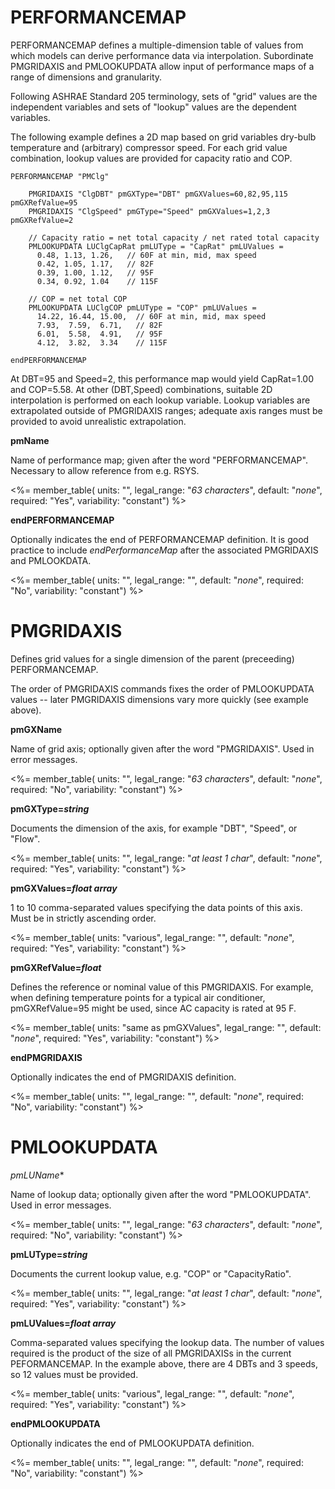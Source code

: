 # PERFORMANCEMAP

PERFORMANCEMAP defines a multiple-dimension table of values from which models can derive performance data via interpolation.  Subordinate PMGRIDAXIS and PMLOOKUPDATA allow input of performance maps of a range of dimensions and granularity.

Following ASHRAE Standard 205 terminology, sets of "grid" values are the independent variables and sets of "lookup" values are the dependent variables.

The following example defines a 2D map based on grid variables dry-bulb temperature and (arbitrary) compressor speed.  For each grid value combination, lookup values are provided for capacity ratio and COP.

    PERFORMANCEMAP "PMClg"

        PMGRIDAXIS "ClgDBT" pmGXType="DBT" pmGXValues=60,82,95,115 pmGXRefValue=95
        PMGRIDAXIS "ClgSpeed" pmGType="Speed" pmGXValues=1,2,3 pmGXRefValue=2

        // Capacity ratio = net total capacity / net rated total capacity
        PMLOOKUPDATA LUClgCapRat pmLUType = "CapRat" pmLUValues =
          0.48, 1.13, 1.26,   // 60F at min, mid, max speed
          0.42, 1.05, 1.17,   // 82F
          0.39, 1.00, 1.12,   // 95F
          0.34, 0.92, 1.04    // 115F

        // COP = net total COP
        PMLOOKUPDATA LUClgCOP pmLUType = "COP" pmLUValues =
          14.22, 16.44, 15.00,  // 60F at min, mid, max speed
          7.93,  7.59,  6.71,   // 82F
          6.01,  5.58,  4.91,   // 95F
          4.12,  3.82,  3.34    // 115F

    endPERFORMANCEMAP

At DBT=95 and Speed=2, this performance map would yield CapRat=1.00 and COP=5.58.  At other (DBT,Speed) combinations, suitable 2D interpolation is performed on each lookup variable.  Lookup variables are extrapolated outside of PMGRIDAXIS ranges; adequate axis ranges must be provided to avoid unrealistic extrapolation.

**pmName**

Name of performance map; given after the word "PERFORMANCEMAP".   Necessary to allow reference from e.g. RSYS.

<%= member_table(
  units: "",
  legal_range: "*63 characters*",
  default: "*none*",
  required: "Yes",
  variability: "constant")
  %>

**endPERFORMANCEMAP**

Optionally indicates the end of PERFORMANCEMAP definition.  It is good practice to include *endPerformanceMap* after the associated PMGRIDAXIS and PMLOOKDATA.

<%= member_table(
  units: "",
  legal_range: "",
  default: "*none*",
  required: "No",
  variability: "constant") %>



# PMGRIDAXIS

Defines grid values for a single dimension of the parent (preceeding) PERFORMANCEMAP.

The order of PMGRIDAXIS commands fixes the order of PMLOOKUPDATA values -- later PMGRIDAXIS dimensions vary more quickly (see example above).

**pmGXName**

Name of grid axis; optionally given after the word "PMGRIDAXIS".  Used in error messages.

<%= member_table(
  units: "",
  legal_range: "*63 characters*",
  default: "*none*",
  required: "No",
  variability: "constant")
  %>

**pmGXType=*string***

Documents the dimension of the axis, for example "DBT", "Speed", or "Flow".

<%= member_table(
  units: "",
  legal_range: "*at least 1 char*",
  default: "*none*",
  required: "Yes",
  variability: "constant")
  %>

**pmGXValues=*float array***

1 to 10 comma-separated values specifying the data points of this axis.  Must be in strictly ascending order.

<%= member_table(
  units: "various",
  legal_range: "",
  default: "*none*",
  required: "Yes",
  variability: "constant")
  %>

**pmGXRefValue=*float***

Defines the reference or nominal value of this PMGRIDAXIS.  For example, when defining temperature points for a typical air conditioner, pmGXRefValue=95 might be used, since AC capacity is rated at 95 F. 

<%= member_table(
  units: "same as pmGXValues",
  legal_range: "",
  default: "*none*",
  required: "Yes",
  variability: "constant")
  %>

**endPMGRIDAXIS**

Optionally indicates the end of PMGRIDAXIS definition.

<%= member_table(
  units: "",
  legal_range: "",
  default: "*none*",
  required: "No",
  variability: "constant") %>



# PMLOOKUPDATA

*pmLUName**

Name of lookup data; optionally given after the word "PMLOOKUPDATA".  Used in error messages.

<%= member_table(
  units: "",
  legal_range: "*63 characters*",
  default: "*none*",
  required: "No",
  variability: "constant")
  %>

**pmLUType=*string***

Documents the current lookup value, e.g. "COP" or "CapacityRatio".

<%= member_table(
  units: "",
  legal_range: "*at least 1 char*",
  default: "*none*",
  required: "Yes",
  variability: "constant")
  %>

**pmLUValues=*float array***

Comma-separated values specifying the lookup data.  The number of values required is the product of the size of all PMGRIDAXISs in the current PEFORMANCEMAP.  In the example above, there are 4 DBTs and 3 speeds, so 12 values must be provided.

<%= member_table(
  units: "various",
  legal_range: "",
  default: "*none*",
  required: "Yes",
  variability: "constant")
  %>

**endPMLOOKUPDATA**

Optionally indicates the end of PMLOOKUPDATA definition.

<%= member_table(
  units: "",
  legal_range: "",
  default: "*none*",
  required: "No",
  variability: "constant") %>
